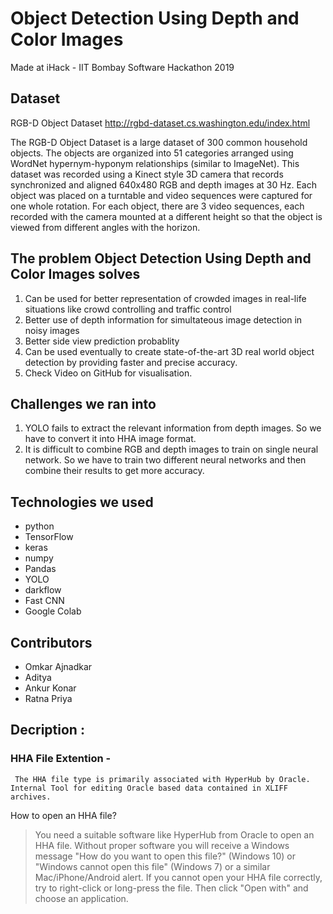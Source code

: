 # Object Detection Using Depth and Color Images

Made at iHack - IIT Bombay Software Hackathon 2019

## Dataset

RGB-D Object Dataset
http://rgbd-dataset.cs.washington.edu/index.html

The RGB-D Object Dataset is a large dataset of 300 common household objects. The objects are organized into 51 categories arranged using WordNet hypernym-hyponym relationships (similar to ImageNet). This dataset was recorded using a Kinect style 3D camera that records synchronized and aligned 640x480 RGB and depth images at 30 Hz. Each object was placed on a turntable and video sequences were captured for one whole rotation. For each object, there are 3 video sequences, each recorded with the camera mounted at a different height so that the object is viewed from different angles with the horizon.

## The problem Object Detection Using Depth and Color Images solves

1. Can be used for better representation of crowded images in real-life situations like crowd controlling and traffic control
2. Better use of depth information for simultateous image detection in noisy images
3. Better side view prediction probablity
4. Can be used eventually to create state-of-the-art 3D real world object detection by providing faster and precise accuracy.
5. Check Video on GitHub for visualisation.

## Challenges we ran into

1. YOLO fails to extract the relevant information from depth images. So we have to convert it into HHA image format.
2.  It is difficult to combine RGB and depth images to train on single neural network. So we have to train two different neural networks and then combine their results to get more accuracy.

## Technologies we used

- python
- TensorFlow
- keras
- numpy
- Pandas
- YOLO
- darkflow
- Fast CNN
- Google Colab

## Contributors

- Omkar Ajnadkar
- Aditya
- Ankur Konar
- Ratna Priya

## Decription :
### HHA File Extention -
     The HHA file type is primarily associated with HyperHub by Oracle. Internal Tool for editing Oracle based data contained in XLIFF archives.
     
How to open an HHA file?
>You need a suitable software like HyperHub from Oracle to open an HHA file. Without proper software you will receive a Windows message "How do you want to open this file?" (Windows 10) or "Windows cannot open this file" (Windows 7) or a similar Mac/iPhone/Android alert. If you cannot open your HHA file correctly, try to right-click or long-press the file. Then click "Open with" and choose an application. 
